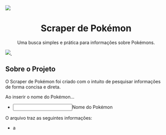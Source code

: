 <img src = 'https://i0.wp.com/multarte.com.br/wp-content/uploads/2019/03/pokemon-png-logo.png?fit=2000%2C736&ssl=1'>

<h1 align = "center">Scraper de Pokémon</h1>
<p align = "center">Uma busca simples e prática para informações sobre Pokémons.</p>

<a align = "center" href = 'https://nodejs.org/en/download/'>
 <img src = 'https://img.shields.io/badge/node-js-brightgreen'>
</a>

<img src = ''>

<h2>Sobre o Projeto</h2>
 
<p>O Scraper de Pokémon foi criado com o intuito de pesquisar informações de forma concisa e direta.</p>
<p>Ao inserir o nome do Pokémon...</p>

<ul>
 <li>
  <input type = "text">Nome do Pokémon</input>
 </li>
</ul>
            
<p>O arquivo traz as seguintes informações:<p>
 
 <ul>
  <li>
   <p>a</p>
  </li>
 </ul>
 
